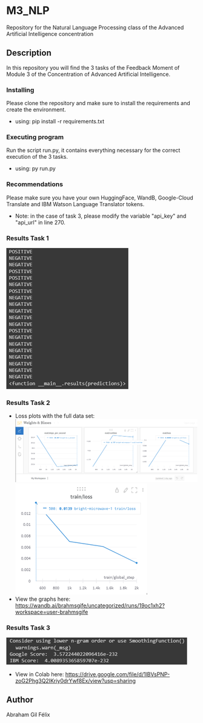 # M3_NLP
Repository for the Natural Language Processing class of the Advanced Artificial Intelligence concentration


## Description

In this repository you will find the 3 tasks of the Feedback Moment of Module 3 of the Concentration of Advanced Artificial Intelligence.


### Installing
Please clone the repository and make sure to install the requirements and create the environment.
* using: pip install -r requirements.txt


### Executing program

Run the script run.py, it contains everything necessary for the correct execution of the 3 tasks.
* using: py run.py

### Recommendations
Please make sure you have your own HuggingFace, WandB, Google-Cloud Translate and IBM Watson Language Translator tokens.

* Note: in the case of task 3, please modify the variable "api_key" and "api_url" in line 270.

### Results Task 1
![Screenshot](result_task1.png)

### Results Task 2
* Loss plots with the full data set:
![Screenshot](graph_train_loss.png)
![Screenshot](graph2_train_loss.png)
* View the graphs here: https://wandb.ai/brahmsgife/uncategorized/runs/19oc1xh2?workspace=user-brahmsgife

### Results Task 3
![Screenshot](result_task3.png)
* View in Colab here: https://drive.google.com/file/d/1lBVsPNP-zoG2Phg3Q2IKriy0drYwf8Ex/view?usp=sharing


## Author

Abraham Gil Félix
